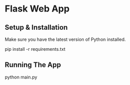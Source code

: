 # Flask Web App

## Setup & Installation

Make sure you have the latest version of Python installed.

pip install -r requirements.txt

## Running The App

python main.py
